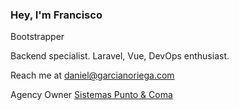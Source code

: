 ### Hey, I'm Francisco

Bootstrapper

Backend specialist. Laravel, Vue, DevOps enthusiast.


Reach me at [daniel@garcianoriega.com](mailto:daniel@garcianoriega.com)



Agency Owner
[Sistemas Punto & Coma](http://sistemaspuntoycoma.com)



<!--
**pakogn/pakogn** is a ✨ _special_ ✨ repository because its `README.md` (this file) appears on your GitHub profile.

Here are some ideas to get you started:

- 🔭 I’m currently working on ...
- 🌱 I’m currently learning ...
- 👯 I’m looking to collaborate on ...
- 🤔 I’m looking for help with ...
- 💬 Ask me about ...
- 📫 How to reach me: ...
- 😄 Pronouns: ...
- ⚡ Fun fact: ...
-->

